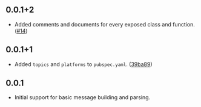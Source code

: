 ## 0.0.1+2

- Added comments and documents for every exposed class and function. ([#14](https://github.com/kawashiro-juukou/nitori/pull/14))

## 0.0.1+1

- Added `topics` and `platforms` to `pubspec.yaml`. ([39ba89](https://github.com/kawashiro-juukou/nitori/commit/39ba89eb55e66698b9ab11e8d3c5c93ddaecb249))

## 0.0.1

- Initial support for basic message building and parsing.
